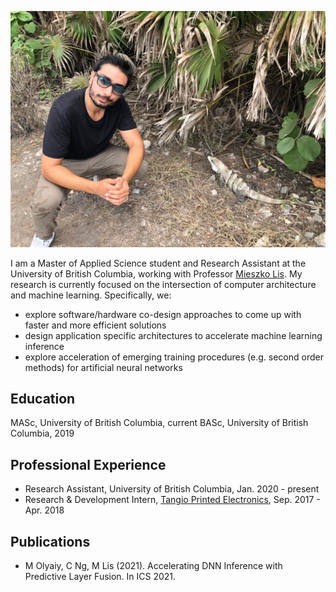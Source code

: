 ![My Pic](mypic.jpg)

I am a Master of Applied Science student and Research Assistant at the University of British Columbia, 
working with Professor [Mieszko Lis](http://mieszko.ece.ubc.ca/). My research is currently focused on the intersection of computer architecture 
and machine learning. Specifically, we:

* explore software/hardware co-design approaches to come up with faster and more efficient solutions
* design application specific architectures to accelerate machine learning inference
* explore acceleration of emerging training procedures (e.g. second order methods) for artificial neural networks

## Education

MASc, University of British Columbia, current
BASc, University of British Columbia, 2019

## Professional Experience

* Research Assistant, University of British Columbia, Jan. 2020 - present
* Research & Development Intern, [Tangio Printed Electronics](https://www.tangio.ca/), Sep. 2017 - Apr. 2018

## Publications

* M Olyaiy, C Ng, M Lis (2021). Accelerating DNN Inference with Predictive Layer Fusion. In ICS 2021.
